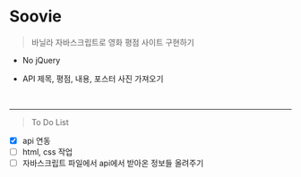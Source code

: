 # Soovie

> 바닐라 자바스크립트로 영화 평점 사이트 구현하기

- No jQuery
- API 제목, 평점, 내용, 포스터 사진 가져오기

  <br />

<hr />

> To Do List

- [x] api 연동
- [ ] html, css 작업
- [ ] 자바스크립트 파일에서 api에서 받아온 정보들 올려주기
